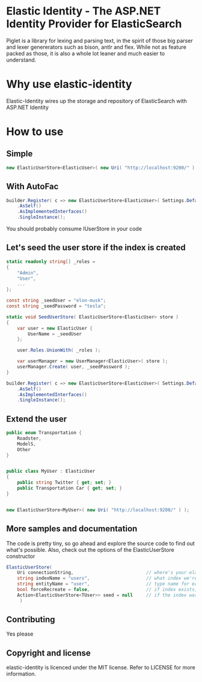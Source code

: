 Elastic Identity - The ASP.NET Identity Provider for ElasticSearch
==================================================================

Piglet is a library for lexing and parsing text, in the spirit of those big parser and lexer genererators such as bison, antlr and flex. While not as feature packed as those, it is also a whole lot leaner and much easier to understand.

Why use elastic-identity
========================

Elastic-Identity wires up the storage and repository of ElasticSearch with ASP.NET Identity

How to use
==========



Simple
------

```csharp
new ElasticUserStore<ElasticUser>( new Uri( "http://localhost:9200/" ) );
```

With AutoFac
------------

```csharp
builder.Register( c => new ElasticUserStore<ElasticUser>( Settings.Default.UserServer ) )
	.AsSelf()
	.AsImplementedInterfaces()
	.SingleInstance();
```

You should probably consume IUserStore<ElasticUser> in your code


Let's seed the user store if the index is created
-------------------------------------------------

```csharp
static readonly string[] _roles =
{
	"Admin", 
	"User", 
	...
};

const string _seedUser = "elon-musk";
const string _seedPassword = "tesla";

static void SeedUserStore( ElasticUserStore<ElasticUser> store )
{
	var user = new ElasticUser {
		UserName = _seedUser
	};

	user.Roles.UnionWith( _roles );

	var userManager = new UserManager<ElasticUser>( store );
	userManager.Create( user, _seedPassword );
}

builder.Register( c => new ElasticUserStore<ElasticUser>( Settings.Default.UserServer, seed: SeedUserStore ) )
	.AsSelf()
	.AsImplementedInterfaces()
	.SingleInstance();
```


Extend the user
---------------

```csharp
public enum Transportation {
	Roadster,
	ModelS,
	Other
}


public class MyUser : ElasticUser
{
	public string Twitter { get; set; }
	public Transportation Car { get; set; }
}


new ElasticUserStore<MyUser>( new Uri( "http://localhost:9200/" ) );
```

More samples and documentation
------------------------------

The code is pretty tiny, so go ahead and explore the source code to find out what's possible.
Also, check out the options of the ElasticUserStore constructor

```csharp
ElasticUserStore( 
	Uri connectionString,							// where's your elasticsearch. Something like http://localhost:9200/ or http://users.tesla-co.internal/
	string indexName = "users",						// what index we're storing the users under. Defaults to "users"
	string entityName = "user",						// type name for each user. Defaults to "user"
	bool forceRecreate = false,						// if index exists, drop it before creating it again.
	Action<ElasticUserStore<TUser>> seed = null		// if the index was created, run this
	 )
```

Contributing
------------

Yes please

Copyright and license
---------------------

elastic-identity is licenced under the MIT license. Refer to LICENSE for more information.

